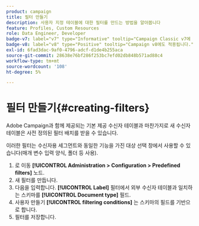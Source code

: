 ```yaml
---
product: campaign
title: 필터 만들기
description: 사용자 지정 테이블에 대한 필터를 만드는 방법을 알아봅니다
feature: Profiles, Custom Resources
role: Data Engineer, Developer
badge-v7: label="v7" type="Informative" tooltip="Campaign Classic v7에 적용"
badge-v8: label="v8" type="Positive" tooltip="Campaign v8에도 적용됩니다."
exl-id: 6fad3dac-9af0-4796-adcf-d1de4b255aca
source-git-commit: 28638e76bf286f253bc7efd02db848b571ad88c4
workflow-type: tm+mt
source-wordcount: '108'
ht-degree: 5%

---
```


# 필터 만들기{#creating-filters}

Adobe Campaign과 함께 제공되는 기본 제공 수신자 테이블과 마찬가지로 새 수신자 테이블은 사전 정의된 필터 배치를 받을 수 있습니다.

이러한 필터는 수신자용 세그먼트와 동일한 기능을 가진 대상 선택 창에서 사용할 수 있습니다(매개 변수 입력 양식, 폴더 등 사용).

1. 로 이동 **[!UICONTROL Administration > Configuration > Predefined filters]** 노드.
1. 새 필터를 만듭니다.
1. 다음을 입력합니다. **[!UICONTROL Label]** 필터에서 외부 수신자 테이블과 일치하는 스키마를 **[!UICONTROL Document type]** 필드.
1. 사용자 만들기 **[!UICONTROL filtering conditions]** 는 스키마의 필드를 기반으로 합니다.
1. 필터를 저장합니다.

